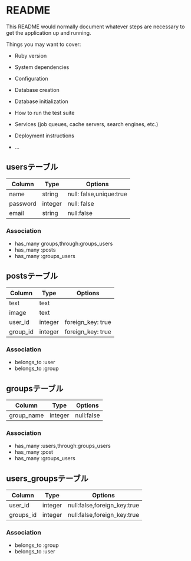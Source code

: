 # README

This README would normally document whatever steps are necessary to get the
application up and running.

Things you may want to cover:

* Ruby version

* System dependencies

* Configuration

* Database creation

* Database initialization

* How to run the test suite

* Services (job queues, cache servers, search engines, etc.)

* Deployment instructions

* ...

## usersテーブル

|Column|Type|Options|
|------|----|-------|
|name|string|null: false,unique:true|
|password|integer|null: false|
|email|string|null:false|

### Association
- has_many groups,through:groups_users
- has_many :posts
- has_many :groups_users

## postsテーブル

|Column|Type|Options|
|------|----|-------|
|text|text||
|image|text||
|user_id|integer|foreign_key: true|
|group_id|integer|foreign_key: true|

### Association

- belongs_to :user
- belongs_to :group

## groupsテーブル

|Column|Type|Options|
|------|----|-------|
|group_name|integer|null:false|

### Association

- has_many :users,through:groups_users
- has_many :post
- has_many :groups_users

## users_groupsテーブル

|Column|Type|Options|
|------|----|-------|
|user_id|integer|null:false,foreign_key:true|
|groups_id|integer|null:false,foreign_key:true|
### Association

- belongs_to :group 
- belongs_to :user


